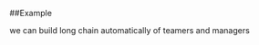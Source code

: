 
<!---
FrozenIsBool True
-->

##Example

we can build long chain automatically of teamers and managers
